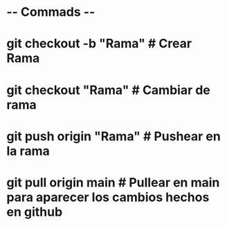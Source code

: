 # -- Commads -- #
# git checkout -b "Rama" # Crear Rama
# git checkout "Rama" # Cambiar de rama
# git push origin "Rama" # Pushear en la rama
# git pull origin main # Pullear en main para aparecer los cambios hechos en github
